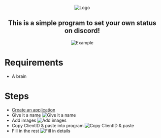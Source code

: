 <div align="center">
  <p>
    <img src="https://i.imgur.com/V1nlR1e.png" title="Logo">
  </p>

  <p style="text-align: center;">
    <h2>This is a simple program to set your own status on discord!</h2>
  </p>
  
  <p>
    <img src="https://i.imgur.com/pPZAiDk.png" title="Example">
  </p>
</div>

# Requirements
- A brain

# Steps
- [Create an application](https://discord.com/developers/applications)
- Give it a name
![Give it a name](https://i.imgur.com/xD2b1tU.png)
- Add images
![Add images](https://i.imgur.com/2bILbCG.png)
- Copy ClientID & paste into program
![Copy ClientID & paste](https://i.imgur.com/MXckkyp.png)
- Fill in the rest
![Fill in details](https://i.imgur.com/CzrIQVI.png)
